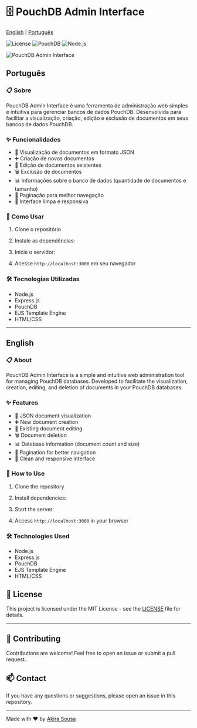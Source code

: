 # 🗄️ PouchDB Admin Interface

[English](#english) | [Português](#português)

![License](https://img.shields.io/badge/license-MIT-green)
![PouchDB](https://img.shields.io/badge/PouchDB-7.x-orange)
![Node.js](https://img.shields.io/badge/Node.js-14.x-brightgreen)

![PouchDB Admin Interface](https://raw.githubusercontent.com/sousaakira/pouchdb-admin/screenshots/interface.png)


## Português

### 📋 Sobre
PouchDB Admin Interface é uma ferramenta de administração web simples e intuitiva para gerenciar bancos de dados PouchDB. Desenvolvida para facilitar a visualização, criação, edição e exclusão de documentos em seus bancos de dados PouchDB.

### ✨ Funcionalidades
- 📝 Visualização de documentos em formato JSON
- ➕ Criação de novos documentos
- 📝 Edição de documentos existentes
- 🗑️ Exclusão de documentos
- 📊 Informações sobre o banco de dados (quantidade de documentos e tamanho)
- 📄 Paginação para melhor navegação
- 🎨 Interface limpa e responsiva

### 🚀 Como Usar
1. Clone o repositório
2. Instale as dependências:
3. Inicie o servidor:


4. Acesse `http://localhost:3000` em seu navegador

### 🛠️ Tecnologias Utilizadas
- Node.js
- Express.js
- PouchDB
- EJS Template Engine
- HTML/CSS

---

## English

### 📋 About
PouchDB Admin Interface is a simple and intuitive web administration tool for managing PouchDB databases. Developed to facilitate the visualization, creation, editing, and deletion of documents in your PouchDB databases.

### ✨ Features
- 📝 JSON document visualization
- ➕ New document creation
- 📝 Existing document editing
- 🗑️ Document deletion
- 📊 Database information (document count and size)
- 📄 Pagination for better navigation
- 🎨 Clean and responsive interface

### 🚀 How to Use
1. Clone the repository
2. Install dependencies:
3. Start the server:


4. Access `http://localhost:3000` in your browser

### 🛠️ Technologies Used
- Node.js
- Express.js
- PouchDB
- EJS Template Engine
- HTML/CSS

## 📄 License
This project is licensed under the MIT License - see the [LICENSE](LICENSE) file for details.

---

## 🤝 Contributing
Contributions are welcome! Feel free to open an issue or submit a pull request.

## 📫 Contact
If you have any questions or suggestions, please open an issue in this repository.

---

Made with ❤️ by [Akira Sousa](https://github.com/sousaakira)